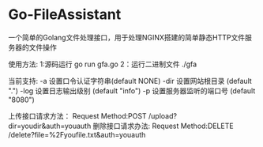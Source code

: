 # Go-FileAssistant
一个简单的Golang文件处理接口，用于处理NGINX搭建的简单静态HTTP文件服务器的文件操作

使用方法:
1:源码运行
go run gfa.go
2：运行二进制文件
./gfa

当前支持:
  -a 设置口令认证字符串(default NONE)
  -dir 设置网站根目录 (default ".")
  -log 设置日志输出级别 (default "info")
  -p 设置服务器监听的端口号 (default "8080")

上传接口请求方法：
Request Method:POST
/upload?dir=youdir&auth=youauth
删除接口请求办法:
Request Method:DELETE
/delete?file=%2Fyoufile.txt&auth=youauth
